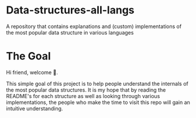 # Data-structures-all-langs
A repository that contains explanations and (custom) implementations of the most popular data structure in various languages

# The Goal
Hi friend, welcome 🎉.

This simple goal of this project is to help people understand the internals of the most popular data structures. It is my hope that by reading the README's for each structure as well as looking through various implementations, the people who make the time to visit this repo will gain an intuitive understanding.
